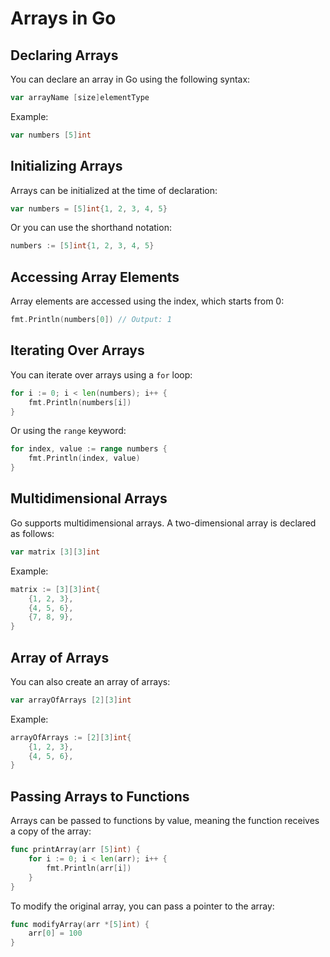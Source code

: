 # Arrays in Go

## Declaring Arrays

You can declare an array in Go using the following syntax:

```go
var arrayName [size]elementType
```

Example:

```go
var numbers [5]int
```

## Initializing Arrays

Arrays can be initialized at the time of declaration:

```go
var numbers = [5]int{1, 2, 3, 4, 5}
```

Or you can use the shorthand notation:

```go
numbers := [5]int{1, 2, 3, 4, 5}
```

## Accessing Array Elements

Array elements are accessed using the index, which starts from 0:

```go
fmt.Println(numbers[0]) // Output: 1
```

## Iterating Over Arrays

You can iterate over arrays using a `for` loop:

```go
for i := 0; i < len(numbers); i++ {
    fmt.Println(numbers[i])
}
```

Or using the `range` keyword:

```go
for index, value := range numbers {
    fmt.Println(index, value)
}
```

## Multidimensional Arrays

Go supports multidimensional arrays. A two-dimensional array is declared as follows:

```go
var matrix [3][3]int
```

Example:

```go
matrix := [3][3]int{
    {1, 2, 3},
    {4, 5, 6},
    {7, 8, 9},
}
```

## Array of Arrays

You can also create an array of arrays:

```go
var arrayOfArrays [2][3]int
```

Example:

```go
arrayOfArrays := [2][3]int{
    {1, 2, 3},
    {4, 5, 6},
}
```

## Passing Arrays to Functions

Arrays can be passed to functions by value, meaning the function receives a copy of the array:

```go
func printArray(arr [5]int) {
    for i := 0; i < len(arr); i++ {
        fmt.Println(arr[i])
    }
}
```

To modify the original array, you can pass a pointer to the array:

```go
func modifyArray(arr *[5]int) {
    arr[0] = 100
}
```

